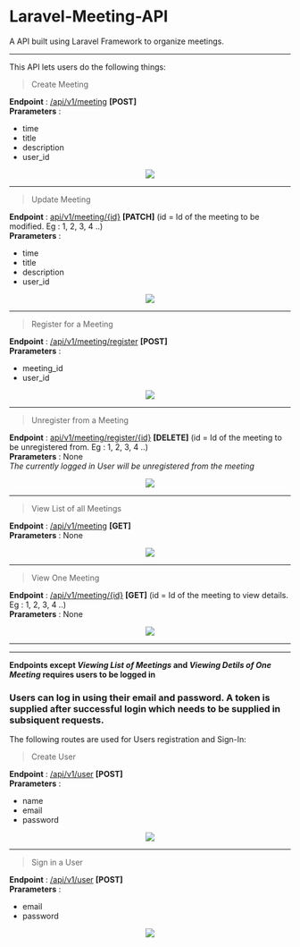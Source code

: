 # Laravel-Meeting-API
A API built using Laravel Framework to organize meetings.
<hr>
This API lets users do the following things:
    
    
>Create Meeting    

__Endpoint__ : <a href="#">/api/v1/meeting</a> __[POST]__   
__Prarameters__ :     
- time
- title
- description
- user_id

<p align="center"><img src="https://github.com/xitish/Laravel-Meeting-API/blob/master/illustration/Create%20Meeting.png"></p>
<hr>

>Update Meeting    

__Endpoint__ : <a href="#">api/v1/meeting/{id}</a> __[PATCH]__  (id = Id of the meeting to be modified. Eg : 1, 2, 3, 4 ..)   
__Prarameters__ :     
- time
- title
- description
- user_id

<p align="center"><img src="https://github.com/xitish/Laravel-Meeting-API/blob/master/illustration/UpdateMeeting.png"></p>
<hr>
    
>Register for a Meeting    

__Endpoint__ : <a href="#">/api/v1/meeting/register</a> __[POST]__   
__Prarameters__ :     
- meeting_id
- user_id

<p align="center"><img src="https://github.com/xitish/Laravel-Meeting-API/blob/master/illustration/RegisterForMeeting.png"></p>
<hr>
   
>Unregister from a Meeting    

__Endpoint__ : <a href="#">api/v1/meeting/register/{id}</a> __[DELETE]__  (id = Id of the meeting to be unregistered from. Eg : 1, 2, 3, 4 ..)  
__Prarameters__ : None    
_The currently logged in User will be unregistered from the meeting_    
<p align="center"><img src="https://github.com/xitish/Laravel-Meeting-API/blob/master/illustration/UnregisterFromMeeting.png"></p>
<hr>

>View List of all Meetings    

__Endpoint__ : <a href="#">/api/v1/meeting</a> __[GET]__   
__Prarameters__ : None    
<p align="center"><img src="https://github.com/xitish/Laravel-Meeting-API/blob/master/illustration/Meeting%20List.png"></p>
<hr>

>View One Meeting    

__Endpoint__ : <a href="#">/api/v1/meeting/{id}</a> __[GET]__  (id = Id of the meeting to view details. Eg : 1, 2, 3, 4 ..)  
__Prarameters__ : None    
<p align="center"><img src="https://github.com/xitish/Laravel-Meeting-API/blob/master/illustration/One%20Meeting.png"></p>
<hr>

<hr>    
<b>Endpoints except <i>Viewing List of Meetings</i> and <i>Viewing Detils of One Meeting</i> requires users to be logged in</b>    

### Users can log in using their email and password. A token is supplied after successful login which needs to be supplied in subsiquent requests.    

The following routes are used for Users registration and Sign-In:        


>Create User    

__Endpoint__ : <a href="#">/api/v1/user</a> __[POST]__   
__Prarameters__ :     
- name
- email
- password    
<p align="center"><img src="https://github.com/xitish/Laravel-Meeting-API/blob/master/illustration/Create%20User.png"></p>
<hr>

>Sign in a User    

__Endpoint__ : <a href="#">/api/v1/user</a> __[POST]__   
__Prarameters__ :     
- email
- password 
<p align="center"><img src="https://github.com/xitish/Laravel-Meeting-API/blob/master/illustration/Login.png"></p>


